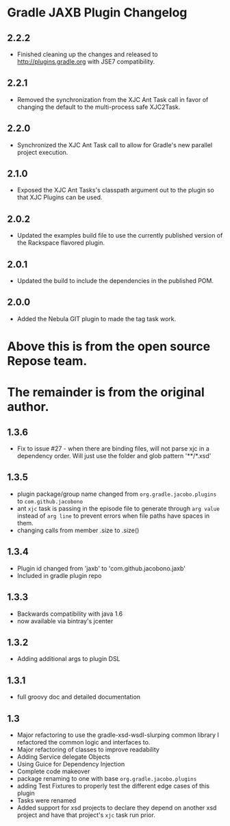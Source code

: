 # Gradle JAXB Plugin Changelog

## 2.2.2
- Finished cleaning up the changes and released to
  http://plugins.gradle.org with JSE7 compatibility.

## 2.2.1
- Removed the synchronization from the XJC Ant Task call in favor of
  changing the default to the multi-process safe XJC2Task.

## 2.2.0
- Synchronized the XJC Ant Task call to allow for Gradle's new parallel
  project execution.

## 2.1.0
- Exposed the XJC Ant Tasks's classpath argument out to the plugin so
  that XJC Plugins can be used.

## 2.0.2
- Updated the examples build file to use the currently published version
  of the Rackspace flavored plugin.

## 2.0.1
- Updated the build to include the dependencies in the published POM.

## 2.0.0
- Added the Nebula GIT plugin to made the tag task work.

# Above this is from the open source Repose team.
# The remainder is from the original author.

## 1.3.6
- Fix to issue #27 - when there are binding files, will not parse xjc
  in a dependency order.  Will just use the folder and glob pattern
  '**/*.xsd'

## 1.3.5

- plugin package/group name changed from `org.gradle.jacobo.plugins`
  to `com.github.jacobono`
- ant `xjc` task is passing in the episode file to generate through
  `arg value` instead of `arg line` to prevent errors when file paths
  have spaces in them.
- changing calls from member .size to .size()

## 1.3.4

- Plugin id changed from 'jaxb' to 'com.github.jacobono.jaxb'
- Included in gradle plugin repo

## 1.3.3

- Backwards compatibility with java 1.6
- now available via bintray's jcenter

## 1.3.2

- Adding additional args to plugin DSL

## 1.3.1

- full groovy doc and detailed documentation

## 1.3

- Major refactoring to use the gradle-xsd-wsdl-slurping common library
  I refactored the common logic and interfaces to. 
- Major refactoring of classes to improve readability
- Adding Service delegate Objects
- Using Guice for Dependency Injection
- Complete code makeover
- package renaming to one with base `org.gradle.jacobo.plugins`
- adding Test Fixtures to properly test the different edge cases of this
  plugin
- Tasks were renamed
- Added support for xsd projects to declare they depend on another xsd
  project and have that project's `xjc` task run prior. 
